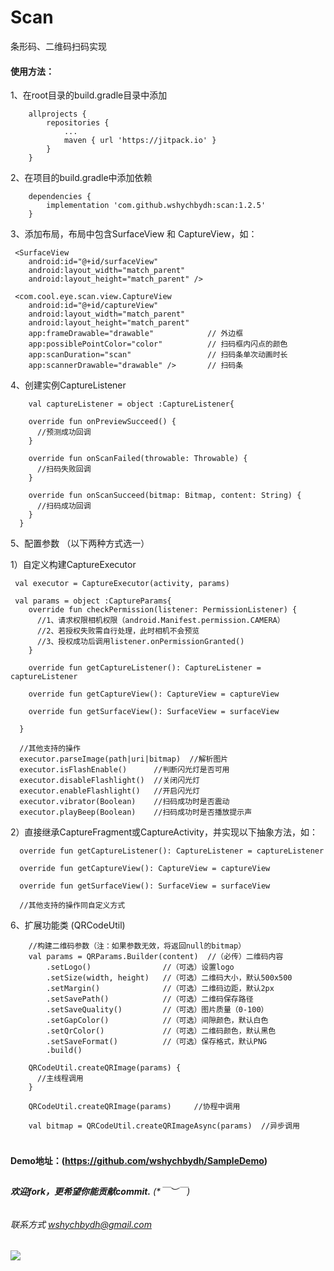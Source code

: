 # Scan

条形码、二维码扫码实现

#### 使用方法：

1、在root目录的build.gradle目录中添加
```
    allprojects {
        repositories {
            ...
            maven { url 'https://jitpack.io' }
        }
    }
```

2、在项目的build.gradle中添加依赖
```
    dependencies {
        implementation 'com.github.wshychbydh:scan:1.2.5'
    }
```

3、添加布局，布局中包含SurfaceView 和 CaptureView，如：
```
 <SurfaceView
    android:id="@+id/surfaceView"
    android:layout_width="match_parent"
    android:layout_height="match_parent" />

 <com.cool.eye.scan.view.CaptureView
    android:id="@+id/captureView"
    android:layout_width="match_parent"
    android:layout_height="match_parent"
    app:frameDrawable="drawable"            // 外边框
    app:possiblePointColor="color"          // 扫码框内闪点的颜色
    app:scanDuration="scan"                 // 扫码条单次动画时长
    app:scannerDrawable="drawable" />       // 扫码条
```

4、创建实例CaptureListener
```
    val captureListener = object :CaptureListener{

    override fun onPreviewSucceed() {
      //预测成功回调
    }
    
    override fun onScanFailed(throwable: Throwable) {
      //扫码失败回调
    }

    override fun onScanSucceed(bitmap: Bitmap, content: String) {
      //扫码成功回调
    }
  }
```

5、配置参数 （以下两种方式选一）

1）自定义构建CaptureExecutor

```   
 val executor = CaptureExecutor(activity, params)  
 
 val params = object :CaptureParams{
    override fun checkPermission(listener: PermissionListener) {
      //1、请求权限相机权限（android.Manifest.permission.CAMERA）
      //2、若授权失败需自行处理，此时相机不会预览
      //3、授权成功后调用listener.onPermissionGranted()
    }

    override fun getCaptureListener(): CaptureListener = captureListener

    override fun getCaptureView(): CaptureView = captureView

    override fun getSurfaceView(): SurfaceView = surfaceView
    
  }
  
  //其他支持的操作  
  executor.parseImage(path|uri|bitmap)  //解析图片
  executor.isFlashEnable()      //判断闪光灯是否可用
  executor.disableFlashlight()  //关闭闪光灯
  executor.enableFlashlight()   //开启闪光灯
  executor.vibrator(Boolean)    //扫码成功时是否震动
  executor.playBeep(Boolean)    //扫码成功时是否播放提示声
```

2）直接继承CaptureFragment或CaptureActivity，并实现以下抽象方法，如：
```
  override fun getCaptureListener(): CaptureListener = captureListener

  override fun getCaptureView(): CaptureView = captureView

  override fun getSurfaceView(): SurfaceView = surfaceView
    
  //其他支持的操作同自定义方式
```

6、扩展功能类 (QRCodeUtil)
```
    //构建二维码参数（注：如果参数无效，将返回null的bitmap）
    val params = QRParams.Builder(content)  //（必传）二维码内容 
        .setLogo()                //（可选）设置logo
        .setSize(width, height)   //（可选）二维码大小，默认500x500
        .setMargin()              //（可选）二维码边距，默认2px
        .setSavePath()            //（可选）二维码保存路径
        .setSaveQuality()         //（可选）图片质量（0-100）
        .setGapColor()            //（可选）间隙颜色，默认白色
        .setQrColor()             //（可选）二维码颜色，默认黑色
        .setSaveFormat()          //（可选）保存格式，默认PNG
        .build()

    QRCodeUtil.createQRImage(params) {
      //主线程调用
    } 

    QRCodeUtil.createQRImage(params)     //协程中调用
    
    val bitmap = QRCodeUtil.createQRImageAsync(params)  //异步调用
    
```

#####   
 
**Demo地址：(https://github.com/wshychbydh/SampleDemo)**    
    
##

###### **欢迎fork，更希望你能贡献commit.** (*￣︶￣)    

###### 联系方式 wshychbydh@gmail.com

[![](https://jitpack.io/v/wshychbydh/scan.svg)](https://jitpack.io/#wshychbydh/scan)
